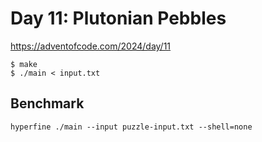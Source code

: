 # Day 11: Plutonian Pebbles

<https://adventofcode.com/2024/day/11>

```shell
$ make
$ ./main < input.txt
```

## Benchmark

```shell
hyperfine ./main --input puzzle-input.txt --shell=none
```
